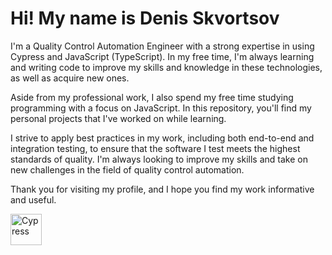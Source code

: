 # Hi! My name is Denis Skvortsov
I'm a Quality Control Automation Engineer with a strong expertise in using Cypress and JavaScript (TypeScript). In my free time, I'm always learning and writing code to improve my skills and knowledge in these technologies, as well as acquire new ones.

Aside from my professional work, I also spend my free time studying programming with a focus on JavaScript. In this repository, you'll find my personal projects that I've worked on while learning.

I strive to apply best practices in my work, including both end-to-end and integration testing, to ensure that the software I test meets the highest standards of quality. I'm always looking to improve my skills and take on new challenges in the field of quality control automation. 

Thank you for visiting my profile, and I hope you find my work informative and useful.


<img src="./icons/folder_cypress.svg" width="50" height="50" alt="Cypress">

